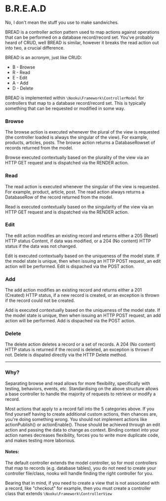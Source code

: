 # B.R.E.A.D

No, I don't mean the stuff you use to make sandwiches. 

BREAD is a controller action pattern used to map actions against operations that can be performed on a database record/record set. You've probably heard of CRUD, well BREAD is similar, however it breaks the read action out into two, a crucial difference. 

BREAD is an acronym, just like CRUD:

* B - Browse
* R - Read
* E - Edit
* A - Add
* D - Delete

BREAD is implemented within `\Nooku\Framework\ControllerModel` for controllers that map to a database record/record set. This is typically something that can be requested or modified in some way. 


### Browse

The browse action is executed whenever the plural of the view is requested (the controller loaded is always the singular of the view). For example, products, articles, posts. The browse action returns a DatabaseRowset of records returned from the model. 

Browse executed contextually based on the plurality of the view via an HTTP GET request and is dispatched via the RENDER action.

### Read

The read action is executed whenever the singular of the view is requested. For example, product, article, post. The read action always returns a DatabaseRow of the record returned from the model. 

Read is executed contextually based on the singularity of the view via an HTTP GET request and is dispatched via the RENDER action.

### Edit

The edit action modifies an existing record and returns either a 205 (Reset) HTTP status Content, if data was modified, or a 204 (No content) HTTP status if the data was not changed.

Edit is executed contextually based on the uniqueness of the model state. If the model state is unique, then when issuing an HTTP POST request, an edit action will be performed. Edit is dispached via the POST action.

### Add

The add action modifies an existing record and returns either a 201 (Created) HTTP status, if a new record is created, or an exception is thrown if the record could not be created.

Add is executed contextually based on the uniqueness of the model state. If the model state is unique, then when issuing an HTTP POST request, an add action will be performed. Add is dispached via the POST action.

### Delete

The delete action deletes a record or a set of records. A 204 (No content) HTTP status is returned if the record is deleted, an exception is thrown if not. Delete is dispated directly via the HTTP Delete method.

---

### Why?

Separating browse and read allows for more flexibility, specifically with testing, behaviors, events, etc. Standardising on the above structure allows a base controller to handle the majority of requests to retrieve or modify a record. 

Most actions that apply to a record fall into the 5 categories above. If you find yourself having to create additional custom actions, then chances are, you're doing something wrong. You should not implement actions like actionPublish() or actionEnable(). Those should be achieved through an edit action and passing the data to change as context. Binding context into your action names decreases flexibility, forces you to write more duplicate code, and makes testing more laborious.

#### Notes:

The default controller extends the model controller, so for most controllers that map to records (e.g. database tables), you do not need to create your controller file/class, nooku will handle finding the right controller for you. 

Bearing that in mind, if you need to create a view that is not associated with a record, like "checkout" for example, then you must create a controller class that extends `\Nooku\Framework\ControllerView`